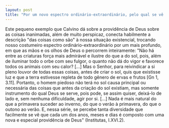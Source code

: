 ```yaml
---
layout: post
title: "Por um novo espectro ordinário-extraordinário, pelo qual se vê a providência divina pela mente piedosa"
---
```


Este pequeno exemplo que Calvino dá sobre a providência de Deus sobre as coisas inanimadas, além de muito perspicaz, conecta habilmente a descrição "das coisas como são" à nossa situação existencial, trocando nosso costumeiro espectro ordinário-extraordinário por um mais profundo, em que as mãos e os olhos de Deus o percorrem inteiramente: "Não há entre as criaturas força mais admirável e ilustre do que a do sol, pois, além de iluminar todo o orbe com seu fulgor, o quanto não dá do vigor e favorece todos os animais com seu calor? [...] Mas o Senhor, para reivindicar a si pleno louvor de todas essas coisas, antes de criar o sol, quis que existisse luz e que a terra estivesse repleta de todo gênero de ervas e frutos [Gn 1, 3.11]. Portanto, o homem piedoso não terá no sol causa principal ou necessária das coisas que antes da criação do sol existiam, mas somente instrumento do qual Deus se serve, pois pode, se assim quiser, deixá-lo de lado e, sem nenhuma dificuldade, agir por si. [...] Nada é mais natural do que a primavera suceder ao inverno, do que o verão à primavera, do que o outono ao verão. E, nessa série, se percebe tanta diversidade que facilmente se vê que cada um dos anos, meses e dias é composto com uma nova e especial providência de Deus" (Institutas, I.XVI.2).
